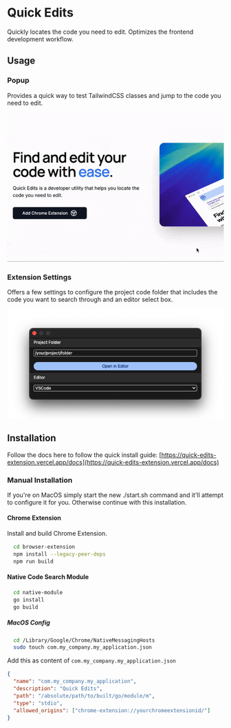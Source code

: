 # Quick Edits

Quickly locates the code you need to edit. Optimizes the frontend development workflow.

## Usage

### Popup

Provides a quick way to test TailwindCSS classes and jump to the code you need to edit.

![How to use popup](./docs/how-to-use-popup.gif)

### Extension Settings

Offers a few settings to configure the project code folder that includes the code you want to search through and an editor select box.

![Extension settings popup](./docs/extension-settings-popup.png)

## Installation

Follow the docs here to follow the quick install guide: [https://quick-edits-extension.vercel.app/docs](https://quick-edits-extension.vercel.app/docs)

### Manual Installation

If you're on MacOS simply start the new ./start.sh command and it'll attempt to configure it for you. Otherwise continue with this installation.

#### Chrome Extension

Install and build Chrome Extension.

```bash
  cd browser-extension
  npm install --legacy-peer-deps
  npm run build
```

#### Native Code Search Module

```bash
  cd native-module
  go install
  go build
```

##### MacOS Config

```bash
  cd /Library/Google/Chrome/NativeMessagingHosts
  sudo touch com.my_company.my_application.json
```

Add this as content of `com.my_company.my_application.json`

```json
{
  "name": "com.my_company.my_application",
  "description": "Quick Edits",
  "path": "/absolute/path/to/built/go/module/m",
  "type": "stdio",
  "allowed_origins": ["chrome-extension://yourchromeextensionid/"]
}
```
